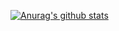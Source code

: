 [![Anurag's github stats](https://github-readme-stats.vercel.app/api?username=iwata-n)](https://github.com/anuraghazra/github-readme-stats)
